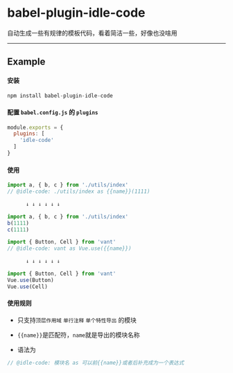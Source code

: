 # babel-plugin-idle-code

自动生成一些有规律的模板代码，看着简洁一些，好像也没啥用

----
## Example

#### 安装
```javascript
npm install babel-plugin-idle-code
```

#### 配置 `babel.config.js` 的 `plugins`

```javascript
module.exports = {
  plugins: [
    'idle-code'
  ]
}

```

#### 使用

```javascript
import a, { b, c } from './utils/index'
// @idle-code: ./utils/index as {{name}}(1111)

      ↓ ↓ ↓ ↓ ↓ ↓

import a, { b, c } from './utils/index'
b(1111)
c(1111)
```
```javascript
import { Button, Cell } from 'vant'
// @idle-code: vant as Vue.use({{name}})

      ↓ ↓ ↓ ↓ ↓ ↓

import { Button, Cell } from 'vant'
Vue.use(Button)
Vue.use(Cell)
```

#### 使用规则
- 只支持`顶层作用域` `单行注释` `单个特性导出` 的模块

- `{{name}}`是匹配符，`name`就是导出的模块名称

- 语法为
```javascript
// @idle-code: 模块名 as 可以前{{name}}或者后补充成为一个表达式
```
